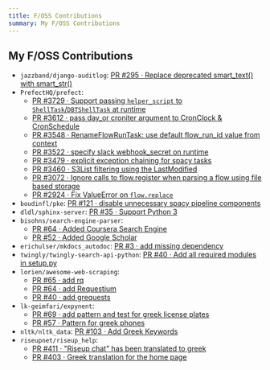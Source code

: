 ```yaml
---
title: F/OSS Contributions
summary: My F/OSS Contributions
---
```


## My F/OSS Contributions

 - `jazzband/django-auditlog`: [PR #295 · Replace deprecated smart_text() with smart_str()](https://github.com/jazzband/django-auditlog/pull/295)
 - `PrefectHQ/prefect`: 
   - [PR #3729 · Support passing `helper_script` to `ShellTask`/`DBTShellTask` at runtime](https://github.com/PrefectHQ/prefect/pull/3729) 
   - [PR #3612 · pass day_or croniter argument to CronClock & CronSchedule](https://github.com/PrefectHQ/prefect/pull/3612)
   - [PR #3548 · RenameFlowRunTask: use default flow_run_id value from context](https://github.com/PrefectHQ/prefect/pull/3548)
   - [PR #3522 · specify slack webhook_secret on runtime](https://github.com/PrefectHQ/prefect/pull/3522)
   - [PR #3479 · explicit exception chaining for spacy tasks](https://github.com/PrefectHQ/prefect/pull/3479)
   - [PR #3460 · S3List filtering using the LastModified ](https://github.com/PrefectHQ/prefect/pull/3460)
   - [PR #3072 · Ignore calls to flow.register when parsing a flow using file based storage](https://github.com/PrefectHQ/prefect/pull/3072)
   - [PR #2924 · Fix ValueError on `flow.replace`](https://github.com/PrefectHQ/prefect/pull/2924)
 - `boudinfl/pke`: [PR #121 · disable unnecessary spacy pipeline components](https://github.com/boudinfl/pke/pull/121)
 - `dldl/sphinx-server`: [PR #35 · Support Python 3](https://github.com/dldl/sphinx-server/pull/35)
 - `bisohns/search-engine-parser`:
   - [PR #64 · Added Coursera Search Engine](https://github.com/bisohns/search-engine-parser/pull/64)
   - [PR #52 · Added Google Scholar](https://github.com/bisohns/search-engine-parser/pull/52)
 - `erichulser/mkdocs_autodoc`: [PR #3 · add missing dependency](https://github.com/erichulser/mkdocs_autodoc/pull/3)
 - `twingly/twingly-search-api-python`: [PR #40 · Add all required modules in setup.py](https://github.com/twingly/twingly-search-api-python/pull/40)
 - `lorien/awesome-web-scraping`:
   - [PR #65 · add rq](https://github.com/lorien/awesome-web-scraping/pull/65)
   - [PR #64 · add Requestium](https://github.com/lorien/awesome-web-scraping/pull/64)
   - [PR #40 · add grequests](https://github.com/lorien/awesome-web-scraping/pull/40)
 - `lk-geimfari/expynent`:
   - [PR #69 · add pattern and test for greek license plates](https://github.com/lk-geimfari/expynent/pull/69)
   - [PR #57 · Pattern for greek phones](https://github.com/lk-geimfari/expynent/pull/57)
 - `nltk/nltk_data`: [PR #103 · Add Greek Keywords](https://github.com/nltk/nltk_data/pull/103)
 - `riseupnet/riseup_help`:
   - [PR #411 · "Riseup chat" has been translated to greek](https://github.com/riseupnet/riseup_help/pull/411)
   - [PR #403 · Greek translation for the home page](https://github.com/riseupnet/riseup_help/pull/403)